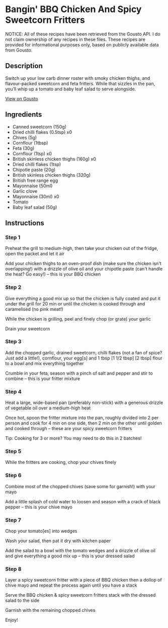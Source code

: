 # Bangin' BBQ Chicken And Spicy Sweetcorn Fritters

NOTICE: All of these recipes have been retrieved from the Gousto API. I do not claim ownership of any recipes in these files. These recipes are provided for informational purposes only, based on publicly available data from Gousto.

## Description

Switch up your low carb dinner roster with smoky chicken thighs, and flavour-packed sweetcorn and feta fritters. While that sizzles in the pan, you’ll whip up a tomato and baby leaf salad to serve alongside. 

[View on Gousto](https://www.gousto.co.uk/recipes/cookbook/bangin-bbq-chicken-spicy-sweetcorn-fritters)

## Ingredients

- Canned sweetcorn (150g)
- Dried chilli flakes (0.5tsp) x0
- Chives (5g)
- Cornflour (1tbsp)
- Feta (30g)
- Cornflour (1tsp) x0
- British skinless chicken thighs (160g) x0
- Dried chilli flakes (1tsp)
- Chipotle paste (20g)
- British skinless chicken thighs (320g)
- British free range egg
- Mayonnaise (50ml)
- Garlic clove
- Mayonnaise (30ml) x0
- Tomato
- Baby leaf salad (50g)

## Instructions


### Step 1

Preheat the grill to medium-high, then take your chicken out of the fridge, open the packet and let it air

Add your chicken thighs to an oven-proof dish (make sure the chicken isn't overlapping!) with a drizzle of olive oil and your chipotle paste (can't handle the heat? Go easy!) – this is your BBQ chicken


### Step 2

Give everything a good mix up so that the chicken is fully coated and put it under the grill for 20 min or until the chicken is cooked through and caramelised (no pink meat!)

While the chicken is grilling, peel and finely chop (or grate) your garlic

Drain your sweetcorn


### Step 3

Add the chopped garlic, drained sweetcorn, chilli flakes (not a fan of spice? Just add a little!), cornflour, your egg[s]<span class="text-danger"> </span>and<span class="text-danger"> </span>1 tbsp <span class="text-purple">[1 1/2 tbsp]</span> <span class="text-danger">[2 tbsp]</span> flour to a bowl and mix everything together

Crumble in your feta, season with a pinch of salt and pepper and stir to combine – this is your fritter mixture


### Step 4

Heat a large, wide-based pan (preferably non-stick) with a generous drizzle of vegetable oil over a medium-high heat

Once hot, spoon the fritter mixture into the pan, roughly divided into 2 per person<span class="text-danger"> </span>and cook for 4 min on one side, then 2 min on the other until golden and cooked through – these are your spicy sweetcorn fritters

Tip: Cooking for 3 or more? You may need to do this in 2 batches!


### Step 5

While the fritters are cooking, chop your chives finely


### Step 6

Combine most of the chopped chives (save some for garnish!) with your mayo

Add a little splash of cold water to loosen and season with a crack of black pepper – this is your chive mayo


### Step 7

Chop your tomato[es] into wedges

Wash your salad, then pat it dry with kitchen paper

Add the salad to a bowl with the tomato wedges and a drizzle of olive oil and give everything a good mix up – this is your dressed salad

### Step 8

Layer a spicy sweetcorn fritter with a piece of BBQ chicken then a dollop of chive mayo and repeat the process again until you have a stack

Serve the BBQ chicken & spicy sweetcorn fritters stack with the dressed salad to the side

Garnish with the remaining chopped chives

Enjoy!

